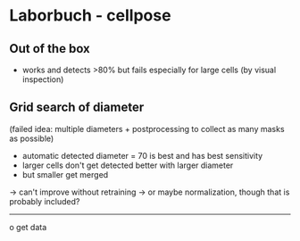 # Laborbuch - cellpose

## Out of the box
- works and detects >80% but fails especially for large cells (by visual inspection)

## Grid search of diameter
(failed idea: multiple diameters + postprocessing to collect as many masks as possible)
- automatic detected diameter = 70 is best and has best sensitivity
- larger cells don't get detected better with larger diameter
- but smaller get merged

→ can't improve without retraining
→ or maybe normalization, though that is probably included?

---

o get data
